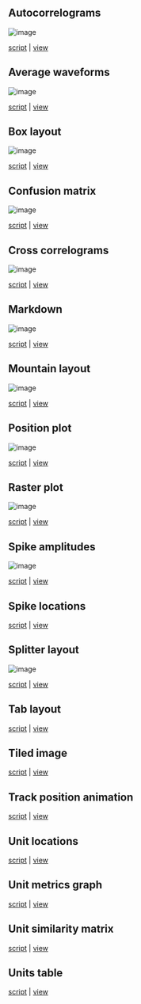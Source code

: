 ## Autocorrelograms

![image](https://user-images.githubusercontent.com/3679296/187762611-e940ca2f-5b9a-4679-b5fe-a71ca5b209bc.png)

[script](https://github.com/magland/sortingview/blob/main/examples/example_autocorrelograms.py)
| [view](https://figurl.org/f?v=gs://figurl/spikesortingview-8&d=sha1://5cb75552ad2f7316bf1a06af8cd6564c0fd9d497&label=Autocorrelograms%20example)

## Average waveforms

![image](https://user-images.githubusercontent.com/3679296/187762965-d13a750b-8b82-4ff9-b4bb-1429da9d1677.png)

[script](https://github.com/magland/sortingview/blob/main/examples/example_average_waveforms.py)
| [view](https://figurl.org/f?v=gs://figurl/spikesortingview-8&d=sha1://ad6178659260bf36733a8038acbc82d2020fa4ae&label=Average%20waveforms%20example)

## Box layout

![image](https://user-images.githubusercontent.com/3679296/187763239-4fb324e6-56b6-4c42-8e61-fd18afe2bf3d.png)

[script](https://github.com/magland/sortingview/blob/main/examples/example_box_layout.py)
| [view](https://figurl.org/f?v=gs://figurl/spikesortingview-8&d=sha1://6342478eddfefcd0fc07e3d08fea466175f7c626&label=Box%20layout%20example)

## Confusion matrix

![image](https://user-images.githubusercontent.com/3679296/187776276-290f0ce8-a1c9-428b-8d61-4a57079b9c94.png)

[script](https://github.com/magland/sortingview/blob/main/examples/example_confusion_matrix.py)
| [view](https://figurl.org/f?v=gs://figurl/spikesortingview-8&d=sha1://70a5430935ca06ee23246a37c247cc759d449bde&label=test_confusion_matrix)

## Cross correlograms

![image](https://user-images.githubusercontent.com/3679296/187776436-eb3ef57d-325f-4e9d-9f3f-dea3aa5052c2.png)

[script](https://github.com/magland/sortingview/blob/main/examples/example_cross_correlograms.py)
| [view](https://figurl.org/f?v=gs://figurl/spikesortingview-8&d=sha1://a72e243cf44f94ecfd2fd9d828157e9ad05adce1&label=Cross%20correlograms%20example)

## Markdown

![image](https://user-images.githubusercontent.com/3679296/187781325-512eb8f7-6313-48d9-9ec0-a4e9d2efcb26.png)

[script](https://github.com/magland/sortingview/blob/main/examples/example_markdown.py)
| [view](https://figurl.org/f?v=gs://figurl/spikesortingview-8&d=sha1://1c894158e5518d6ff05fa36373ba8a543f1ee28f&label=Markdown%20example)

## Mountain layout

![image](https://user-images.githubusercontent.com/3679296/187782025-dbe781ec-d950-453a-8ca6-5c13317ff539.png)

[script](https://github.com/magland/sortingview/blob/main/examples/example_mountain_layout.py)
| [view](https://figurl.org/f?v=gs://figurl/spikesortingview-8&d=sha1://e06e250ac54a3f3cbdfc11daa6391030c6740fab&label=Mountain%20layout%20example)

## Position plot

![image](https://user-images.githubusercontent.com/3679296/187782157-adf4fd42-47bb-4a20-8307-0b078bfd90c3.png)

[script](https://github.com/magland/sortingview/blob/main/examples/example_position_plot.py)
| [view](https://figurl.org/f?v=gs://figurl/spikesortingview-8&d=sha1://056c59aae3f29f48426be38516a6e84496985edf&label=Position%20plot%20example)

## Raster plot

![image](https://user-images.githubusercontent.com/3679296/187782227-369cd795-a96b-44ce-9aef-2e68b3c2af08.png)

[script](https://github.com/magland/sortingview/blob/main/examples/example_raster_plot.py)
| [view](https://figurl.org/f?v=gs://figurl/spikesortingview-8&d=sha1://f2d35eb108e7c1a5f6ae0ba196d61bb9b7a889df&label=Raster%20plot%20example)

## Spike amplitudes

![image](https://user-images.githubusercontent.com/3679296/187782508-c7084c23-4973-4912-b35c-8e577bff2f3b.png)

[script](https://github.com/magland/sortingview/blob/main/examples/example_spike_amplitudes.py)
| [view](https://figurl.org/f?v=gs://figurl/spikesortingview-8&d=sha1://1e667e92ee3be76c8e4a85af4a94784329c710d2&label=test_spike_amplitudes
)

## Spike locations

[script](https://github.com/magland/sortingview/blob/main/examples/example_spike_locations.py)
| [view](https://figurl.org/f?v=gs://figurl/spikesortingview-8&d=sha1://4e6be9c721aab52acd7863b6b6e58dc666cfb8ea&label=Spike%20locations%20example
)

## Splitter layout

![image](https://user-images.githubusercontent.com/3679296/187781629-a03237ea-6674-46d8-9deb-54a0834c7236.png)

[script](https://github.com/magland/sortingview/blob/main/examples/example_splitter_layout.py)
| [view](https://figurl.org/f?v=gs://figurl/spikesortingview-8&d=sha1://428301bc920d206a927143a924165a0a91dc8a63&label=Splitter%20layout%20example)

## Tab layout

[script](https://github.com/magland/sortingview/blob/main/examples/example_tab_layout.py)
| [view](https://figurl.org/f?v=gs://figurl/spikesortingview-8&d=sha1://69554613b452da58bbe13fdefde33e16c2e5c80b&label=Tab%20layout%20example)

## Tiled image

[script](https://github.com/magland/sortingview/blob/main/examples/example_tiled_image.py)
| [view](https://figurl.org/f?v=gs://figurl/spikesortingview-8&d=sha1://2b44a7d440f0bda1e0e802716688c51d445d54aa&label=Tiled%20image%20example)

## Track position animation

[script](https://github.com/magland/sortingview/blob/main/examples/example_track_position_animation.py)
| [view](https://figurl.org/f?v=gs://figurl/spikesortingview-8&d=sha1://9f52e595588458db2b029779110940cbba05cd20&label=Track%20position%20animation%20example)

## Unit locations

[script](https://github.com/magland/sortingview/blob/main/examples/example_unit_locations.py)
| [view](https://figurl.org/f?v=gs://figurl/spikesortingview-8&d=sha1://251bb58553c39e9ec0e4af5ff1888f023e4597d9&label=Unit%20locations%20example)

## Unit metrics graph

[script](https://github.com/magland/sortingview/blob/main/examples/example_unit_metrics_graph.py)
| [view](https://figurl.org/f?v=gs://figurl/spikesortingview-8&d=sha1://e62bd047d382fe031717714423110c182db1c0ff&label=Unit%20metrics%20graph%20example)

## Unit similarity matrix

[script](https://github.com/magland/sortingview/blob/main/examples/example_unit_similarity_matrix.py)
| [view](https://figurl.org/f?v=gs://figurl/spikesortingview-8&d=sha1://57cc13756bf540f12aeda31e23a2061bfcc6c8a4&label=Unit%20similarity%20matrix%20example)

## Units table

[script](https://github.com/magland/sortingview/blob/main/examples/example_units_table.py)
| [view](https://figurl.org/f?v=gs://figurl/spikesortingview-8&d=sha1://3bd6d3c6b77428cca467bc1afb48c5f272d7b4e6&label=Units%20table%20example)
